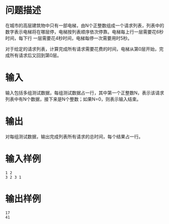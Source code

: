 
# 问题描述
在城市的高层建筑物中只有一部电梯，由N个正整数组成一个请求列表，列表中的数字表示电梯将在哪层停，电梯按列表顺序依次停靠。电梯每上行一层需要花6秒时间，每下行
一层需要花4秒时间，电梯每停一次需要用时5秒。

对于给定的请求列表，计算完成所有请求需要花费的时间，电梯从第0层开始，完成所有请求后又回到第0层。

# 输入
输入包括多组测试数据，每组测试数据占一行，其中第一个正整数N，表示该请求列表中有N个数据，接下来是N个整数；如果N=0，则表示输入结束。

# 输出
对每组测试数据，输出完成列表所有请求的总时间，每个结果占一行。

# 输入样例
```
1 2
3 2 3 1
```

# 输出样例
```
17
41
```